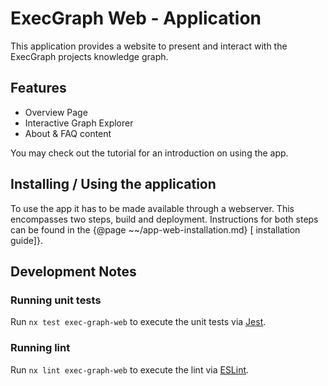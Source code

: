 # ExecGraph Web - Application

This application provides a website to present and interact with the ExecGraph projects knowledge graph.

## Features

- Overview Page
- Interactive Graph Explorer
- About & FAQ content

You may check out the tutorial for an introduction on using the app.

## Installing / Using the application

To use the app it has to be made available through a webserver. This encompasses two steps, build and deployment. Instructions for both steps can be found in the {@page ~~/app-web-installation.md} [ installation guide]}.


## Development Notes
### Running unit tests

Run `nx test exec-graph-web` to execute the unit tests via [Jest](https://jestjs.io).

### Running lint

Run `nx lint exec-graph-web` to execute the lint via [ESLint](https://eslint.org/).
